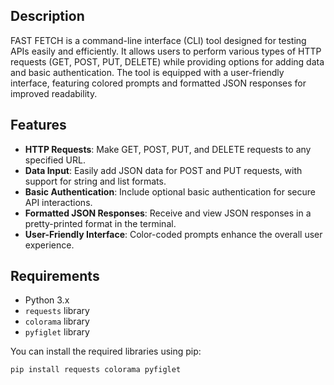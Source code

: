 ## Description
FAST FETCH is a command-line interface (CLI) tool designed for testing APIs easily and efficiently. It allows users to perform various types of HTTP requests (GET, POST, PUT, DELETE) while providing options for adding data and basic authentication. The tool is equipped with a user-friendly interface, featuring colored prompts and formatted JSON responses for improved readability.

## Features
- **HTTP Requests**: Make GET, POST, PUT, and DELETE requests to any specified URL.
- **Data Input**: Easily add JSON data for POST and PUT requests, with support for string and list formats.
- **Basic Authentication**: Include optional basic authentication for secure API interactions.
- **Formatted JSON Responses**: Receive and view JSON responses in a pretty-printed format in the terminal.
- **User-Friendly Interface**: Color-coded prompts enhance the overall user experience.


## Requirements
- Python 3.x
- `requests` library
- `colorama` library
- `pyfiglet` library

You can install the required libraries using pip:

```bash
pip install requests colorama pyfiglet
